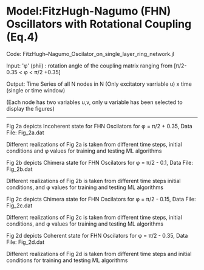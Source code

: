 # Model:FitzHugh-Nagumo (FHN) Oscillators with Rotational Coupling (Eq.4)

Code: FitzHugh–Nagumo_Oscilator_on_single_layer_ring_network.jl

Input:   'φ' (phii)  : rotation angle of the coupling matrix ranging from [π/2-0.35 < φ < π/2 +0.35]

Output: Time Series of all N nodes in N (Only excitatory varriable u) x time (single or time window)

(Each node has two variables u,v, only u variable has been selected to display the figures)

-----------------------------------------------------------------------------------------

Fig 2a depicts Incoherent state for FHN Oscilators for φ = π/2 + 0.35, Data File: Fig_2a.dat

Different realizations of Fig 2a is taken from different time steps, initial conditions and φ values for training and testing ML algorithms

Fig 2b depicts Chimera state for FHN Oscilators for φ = π/2 - 0.1, Data File: Fig_2b.dat

Different realizations of Fig 2b is taken from different time steps initial conditions, and φ values for training and testing ML algorithms

Fig 2c depicts Chimera state for FHN Oscilators for φ = π/2 - 0.15, Data File: Fig_2c.dat

Different realizations of Fig 2c is taken from different time steps, initial conditions, and φ values for training and testing ML algorithms

Fig 2d depicts Coherent state for FHN Oscilators for φ = π/2 - 0.35, Data File: Fig_2d.dat

Different realizations of Fig 2d is taken from different time steps and initial conditions for training and testing ML algorithms

